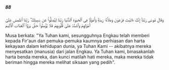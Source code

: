##### 88

<span class="ayah">وَقَالَ مُوسَىٰ رَبَّنَآ إِنَّكَ ءَاتَيْتَ فِرْعَوْنَ وَمَلَأَهُۥ زِينَةًۭ وَأَمْوَٰلًۭا فِى ٱلْحَيَوٰةِ ٱلدُّنْيَا رَبَّنَا لِيُضِلُّوا۟ عَن سَبِيلِكَ ۖ رَبَّنَا ٱطْمِسْ عَلَىٰٓ أَمْوَٰلِهِمْ وَٱشْدُدْ عَلَىٰ قُلُوبِهِمْ فَلَا يُؤْمِنُوا۟ حَتَّىٰ يَرَوُا۟ ٱلْعَذَابَ ٱلْأَلِيمَ</span>

<span class="ayah_translation">Musa berkata: "Ya Tuhan kami, sesungguhnya Engkau telah memberi kepada Fir'aun dan pemuka-pemuka kaumnya perhiasan dan harta kekayaan dalam kehidupan dunia, ya Tuhan Kami -- akibatnya mereka menyesatkan (manusia) dari jalan Engkau. Ya Tuhan kami, binasakanlah harta benda mereka, dan kunci matilah hati mereka, maka mereka tidak beriman hingga mereka melihat siksaan yang pedih".</span>
